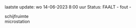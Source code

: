 laatste update: 
wo 14-06-2023  8:00   uur 
Status: FAALT - fout - 
<div class="service R">schijfruimte</div><div class="service R">microstation</div>